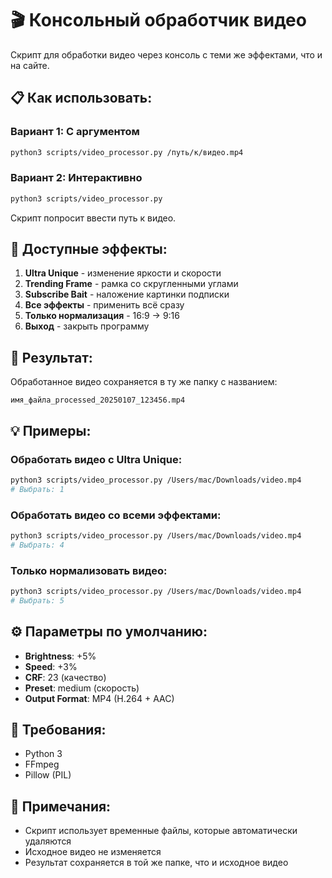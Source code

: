 # 🎬 Консольный обработчик видео

Скрипт для обработки видео через консоль с теми же эффектами, что и на сайте.

## 📋 Как использовать:

### Вариант 1: С аргументом
```bash
python3 scripts/video_processor.py /путь/к/видео.mp4
```

### Вариант 2: Интерактивно
```bash
python3 scripts/video_processor.py
```
Скрипт попросит ввести путь к видео.

## 🎯 Доступные эффекты:

1. **Ultra Unique** - изменение яркости и скорости
2. **Trending Frame** - рамка со скругленными углами
3. **Subscribe Bait** - наложение картинки подписки
4. **Все эффекты** - применить всё сразу
5. **Только нормализация** - 16:9 → 9:16
0. **Выход** - закрыть программу

## 📁 Результат:

Обработанное видео сохраняется в ту же папку с названием:
```
имя_файла_processed_20250107_123456.mp4
```

## 💡 Примеры:

### Обработать видео с Ultra Unique:
```bash
python3 scripts/video_processor.py /Users/mac/Downloads/video.mp4
# Выбрать: 1
```

### Обработать видео со всеми эффектами:
```bash
python3 scripts/video_processor.py /Users/mac/Downloads/video.mp4
# Выбрать: 4
```

### Только нормализовать видео:
```bash
python3 scripts/video_processor.py /Users/mac/Downloads/video.mp4
# Выбрать: 5
```

## ⚙️ Параметры по умолчанию:

- **Brightness**: +5%
- **Speed**: +3%
- **CRF**: 23 (качество)
- **Preset**: medium (скорость)
- **Output Format**: MP4 (H.264 + AAC)

## 🔧 Требования:

- Python 3
- FFmpeg
- Pillow (PIL)

## 📝 Примечания:

- Скрипт использует временные файлы, которые автоматически удаляются
- Исходное видео не изменяется
- Результат сохраняется в той же папке, что и исходное видео

